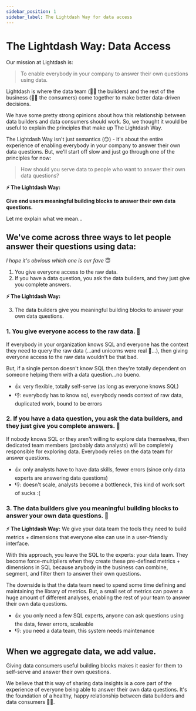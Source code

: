 ```yaml
---
sidebar_position: 1
sidebar_label: The Lightdash Way for data access
---
```


# The Lightdash Way: Data Access

Our mission at Lightdash is:

> To enable everybody in your company to answer their own questions using data.

Lightdash is where the data team (👷‍♀️ the builders) and the rest of the business (👩‍🌾 the
consumers) come together to make better data-driven decisions.

We have some pretty strong opinions about how this relationship between data builders
and data consumers should work. So, we thought it would be useful to explain the
principles that make up The Lightdash Way.

The Lightdash Way isn't just semantics (😏) - it's about the entire experience of
enabling everybody in your company to answer their own data questions. But, we'll start
off slow and just go through one of the principles for now:

> How should you serve data to people who want to answer their own data questions?

**⚡️ The Lightdash Way:**

**Give end users meaningful building blocks to answer their own data questions.**

Let me explain what we mean...

## We've come across three ways to let people answer their questions using data:

_I hope it's obvious which one is our fave_ 😇

1. You give everyone access to the raw data.
2. If you have a data question, you ask the data builders, and they just give you complete answers.

**⚡ The Lightdash Way:**

3. The data builders give you meaningful building blocks to answer your own data questions.

### 1. You give everyone access to the raw data. 🤪

If everybody in your organization knows SQL and everyone has the context they need to query
the raw data (...and unicorns were real 🦄...), then giving everyone access to the raw data
wouldn't be that bad.

But, if a single person doesn't know SQL then they're totally dependent on someone helping
them with a data question...no bueno.

- 👍: very flexible, totally self-serve (as long as everyone knows SQL)
- 👎: everybody has to know sql, everybody needs context of raw data, duplicated work,
  bound to be errors

### 2. If you have a data question, you ask the data builders, and they just give you complete answers. 🎁

If nobody knows SQL or they aren't willing to explore data themselves, then dedicated team
members (probably data analysts) will be completely responsible for exploring data. Everybody
relies on the data team for answer questions.

- 👍: only analysts have to have data skills, fewer errors (since only data experts are answering data questions)
- 👎: doesn't scale, analysts become a bottleneck, this kind of work sort of sucks :(

### 3. The data builders give you meaningful building blocks to answer your own data questions. 🧱

**⚡ The Lightdash Way:** We give your data team the tools they need to build metrics + dimensions
that everyone else can use in a user-friendly interface.

With this approach, you leave the SQL to the experts: your data team. They become force-multipliers
when they create these pre-defined metrics + dimensions in SQL because anybody in the business can
combine, segment, and filter them to answer their own questions.

The downside is that the data team need to spend some time defining and maintaining the library of metrics. But,
a small set of metrics can power a huge amount of different analyses, enabling the rest of your team to answer
their own data questions.

- 👍: you only need a few SQL experts, anyone can ask questions using the data, fewer errors, scaleable
- 👎: you need a data team, this system needs maintenance

## When we aggregate data, we add value.

Giving data consumers useful building blocks makes it easier for them to self-serve and answer
their own questions.

We believe that this way of sharing data insights is a core part of the experience of everyone being able
to answer their own data questions. It's the foundation of a healthy, happy relationship between data builders
and data consumers 👯‍♀️.
